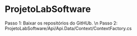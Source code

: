 # ProjetoLabSoftware

Passo 1: Baixar os repositórios do GitHUb. \n
Passo 2: ProjetoLabSoftware/Api/Api.Data/Context/ContextFactory.cs 
